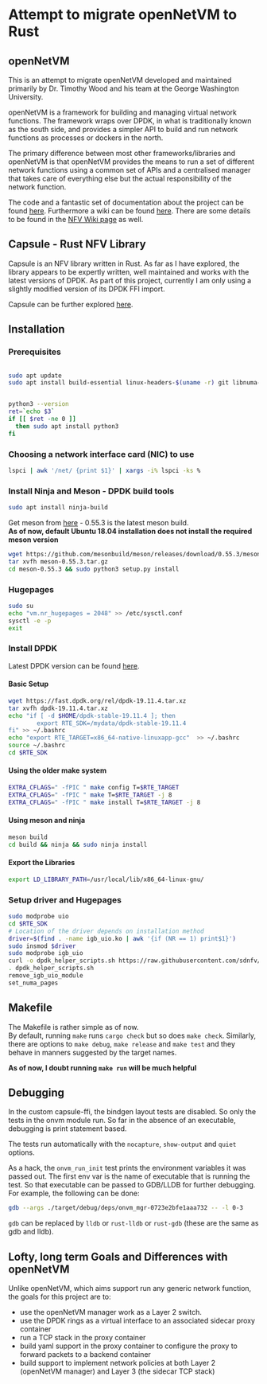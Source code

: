 # Attempt to migrate openNetVM to Rust

## openNetVM
This is an attempt to migrate openNetVM developed and maintained primarily by Dr. Timothy Wood and his team at the George Washington University.

openNetVM is a framework for building and managing virtual network functions. The framework wraps over DPDK, in what is traditionally known as the south side, and provides a simpler API to build and run network functions as processes or dockers in the north.

The primary difference between most other frameworks/libraries and openNetVM is that openNetVM provides the means to run a set of different network functions using a common set of APIs and a centralised manager that takes care of everything else but the actual responsibility of the network function.

The code and a fantastic set of documentation about the project can be found [here](https://github.com/sdnfv/openNetVM). Furthermore a wiki can be found [here](http://sdnfv.github.io/onvm/). There are some details to be found in the [NFV Wiki page](https://en.wikipedia.org/wiki/Network_function_virtualization) as well.

## Capsule - Rust NFV Library

Capsule is an NFV library written in Rust. As far as I have explored, the library appears to be expertly written, well maintained and works with the latest versions of DPDK. As part of this project, currently I am only using a slightly modified version of its DPDK FFI import.

Capsule can be further explored [here](https://lib.rs/crates/capsule).

## Installation

### Prerequisites

```bash

sudo apt update
sudo apt install build-essential linux-headers-$(uname -r) git libnuma-dev linux-modules-extra-$(uname -r) libclang-dev clang llvm-dev libpcap-dev


python3 --version
ret=`echo $3`
if [[ $ret -ne 0 ]]
  then sudo apt install python3
fi
```

### Choosing a network interface card (NIC) to use

```bash
lspci | awk '/net/ {print $1}' | xargs -i% lspci -ks %
```

### Install Ninja and Meson - DPDK build tools

```bash
sudo apt install ninja-build
```

Get meson from [here](https://github.com/mesonbuild/meson/releases/) - 0.55.3 is the latest meson build.</br>
<b>As of now, default Ubuntu 18.04 installation does not install the required meson version</b>

```bash
wget https://github.com/mesonbuild/meson/releases/download/0.55.3/meson-0.55.3.tar.gz
tar xvfh meson-0.55.3.tar.gz
cd meson-0.55.3 && sudo python3 setup.py install
```

### Hugepages

```bash
sudo su
echo "vm.nr_hugepages = 2048" >> /etc/sysctl.conf
sysctl -e -p
exit
```

### Install DPDK

Latest DPDK version can be found [here](http://core.dpdk.org/download/).

#### Basic Setup

```bash
wget https://fast.dpdk.org/rel/dpdk-19.11.4.tar.xz
tar xvfh dpdk-19.11.4.tar.xz
echo "if [ -d $HOME/dpdk-stable-19.11.4 ]; then
        export RTE_SDK=/mydata/dpdk-stable-19.11.4
fi" >> ~/.bashrc
echo "export RTE_TARGET=x86_64-native-linuxapp-gcc"  >> ~/.bashrc
source ~/.bashrc
cd $RTE_SDK
```

#### Using the older make system

```bash
EXTRA_CFLAGS=" -fPIC " make config T=$RTE_TARGET
EXTRA_CFLAGS=" -fPIC " make T=$RTE_TARGET -j 8
EXTRA_CFLAGS=" -fPIC " make install T=$RTE_TARGET -j 8
```

#### Using meson and ninja

```bash
meson build
cd build && ninja && sudo ninja install
```

#### Export the Libraries

```bash
export LD_LIBRARY_PATH=/usr/local/lib/x86_64-linux-gnu/
```

### Setup driver and Hugepages

```bash
sudo modprobe uio
cd $RTE_SDK
# Location of the driver depends on installation method
driver=$(find . -name igb_uio.ko | awk '{if (NR == 1) print$1}')
sudo insmod $driver
sudo modprobe igb_uio
curl -o dpdk_helper_scripts.sh https://raw.githubusercontent.com/sdnfv/openNetVM/master/scripts/dpdk_helper_scripts.sh
. dpdk_helper_scripts.sh
remove_igb_uio_module
set_numa_pages
```

## Makefile

The Makefile is rather simple as of now.</br>
By default, running `make` runs `cargo check` but so does `make check`. Similarly, there are options to `make debug`, `make release` and `make test` and they behave in manners suggested by the target names.

<b>As of now, I doubt running `make run` will be much helpful</b>

## Debugging

In the custom capsule-ffi, the bindgen layout tests are disabled. So only the tests in the onvm module run. So far in the absence of an executable, debugging is print statement based.

The tests run automatically with the `nocapture`, `show-output` and `quiet` options.

As a hack, the `onvm_run_init` test prints the environment variables it was passed out. The first env var is the name of executable that is running the test. So that executable can be passed to GDB/LLDB for further debugging. For example, the following can be done:

```bash
gdb --args ./target/debug/deps/onvm_mgr-0723e2bfe1aaa732 -- -l 0-3
```

`gdb` can be replaced by `lldb` or `rust-lldb` or `rust-gdb` (these are the same as gdb and lldb).

## Lofty, long term Goals and Differences with openNetVM

Unlike openNetVM, which aims support run any generic network function, the goals for this project are to:
- use the openNetVM manager work as a Layer 2 switch.
- use the DPDK rings as a virtual interface to an associated sidecar proxy container
- run a TCP stack in the proxy container
- build yaml support in the proxy container to configure the proxy to forward packets to a backend container
- build support to implement network policies at both Layer 2 (openNetVM manager) and Layer 3 (the sidecar TCP stack)